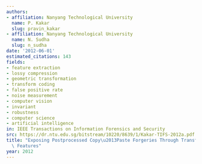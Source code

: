 ```yaml
---
authors:
- affiliation: Nanyang Technological University
  name: P. Kakar
  slug: pravin_kakar
- affiliation: Nanyang Technological University
  name: N. Sudha
  slug: n_sudha
date: '2012-06-01'
estimated_citations: 143
fields:
- feature extraction
- lossy compression
- geometric transformation
- transform coding
- false positive rate
- noise measurement
- computer vision
- invariant
- robustness
- computer science
- artificial intelligence
in: IEEE Transactions on Information Forensics and Security
src: https://dr.ntu.edu.sg/bitstream/10220/8639/1/Kakar-TIFS-2012a.pdf
title: "Exposing Postprocessed Copy\u2013Paste Forgeries Through Transform-Invariant\
  \ Features"
year: 2012
---
```

